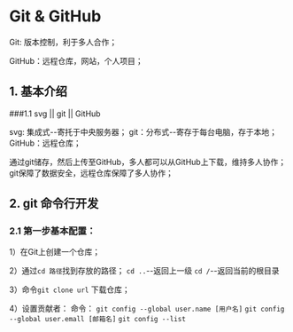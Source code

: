 # Git & GitHub

Git: 版本控制，利于多人合作；

GitHub：远程仓库，网站，个人项目；

## 1. 基本介绍

###1.1 svg || git || GitHub

svg: 集成式--寄托于中央服务器；
git：分布式--寄存于每台电脑，存于本地；
GitHub：远程仓库；

通过git储存，然后上传至GitHub，多人都可以从GitHub上下载，维持多人协作；
git保障了数据安全，远程仓库保障了多人协作；

## 2. git 命令行开发

### 2.1 第一步基本配置：

1）在Git上创建一个仓库；

2）通过`cd 路径`找到存放的路径；
`cd ..`--返回上一级
`cd /`--返回当前的根目录

3）命令`git clone url` 下载仓库；

4）设置贡献者：
命令：
`git config --global user.name [用户名]`
`git config --global user.emall [邮箱名]`
`git config --list`
